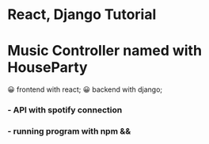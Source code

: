 # React, Django Tutorial

# Music Controller named with HouseParty

😀 frontend with react;
😀 backend with django;

### - API with spotify connection

### - running program with npm &&
